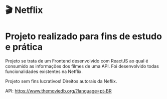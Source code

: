# 🎬 Netflix 
# Projeto realizado para fins de estudo e prática 

Projeto se trata de um Frontend desenvolvido com ReactJS ao qual é consumido as informações dos filmes de uma API. Foi desenvolvido todas funcionalidades existentes na Netflix.

Projeto sem fins lucrativos! Direitos autorais da Neflix.

API: https://www.themoviedb.org/?language=pt-BR
